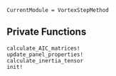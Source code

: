 ```@meta
CurrentModule = VortexStepMethod
```

## Private Functions
```@docs
calculate_AIC_matrices!
update_panel_properties!
calculate_inertia_tensor
init!
```